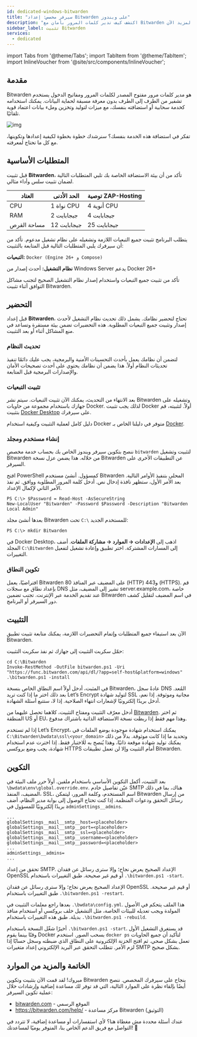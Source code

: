 ```yaml
---
id: dedicated-windows-bitwarden
title: "سيرفر مخصص: إعداد Bitwarden على ويندوز"
description: "اكتشف كيف تدير كلمات المرور بأمان مع Bitwarden باستخدام التشفير من الطرف إلى الطرف وخيارات الاستضافة الذاتية → تعلّم المزيد الآن"
sidebar_label: تثبيت Bitwarden
services:
  - dedicated
---
```


import Tabs from '@theme/Tabs';
import TabItem from '@theme/TabItem';
import InlineVoucher from '@site/src/components/InlineVoucher';

## مقدمة

Bitwarden هو مدير كلمات مرور مفتوح المصدر لكلمات المرور ومفاتيح الدخول يستخدم تشفير من الطرف إلى الطرف بدون معرفة مسبقة لحماية البيانات. يمكنك استخدامه كخدمة سحابية أو استضافته بنفسك، مع ميزات لتوليد وتخزين وملء بيانات اعتماد قوية تلقائيًا.

![img](https://screensaver01.zap-hosting.com/index.php/s/RwKmstAct5kNQwB/preview)

تفكر في استضافة هذه الخدمة بنفسك؟ سنرشدك خطوة بخطوة لكيفية إعدادها وتكوينها، مع كل ما تحتاج لمعرفته.

<InlineVoucher />

## المتطلبات الأساسية

قبل تثبيت **Bitwarden**، تأكد من أن بيئة الاستضافة الخاصة بك تلبي المتطلبات التالية لضمان تثبيت سلس وأداء مثالي.

| العتاد      | الحد الأدنى | توصية ZAP-Hosting         |
| ----------- | ----------- | ------------------------- |
| CPU         | 1 نواة CPU  | 4 أنوية CPU               |
| RAM         | 2 جيجابايت  | 4 جيجابايت                |
| مساحة القرص | 12 جيجابايت | 25 جيجابايت               |

يتطلب البرنامج تثبيت جميع التبعيات اللازمة وتشغيله على نظام تشغيل مدعوم. تأكد من أن سيرفرك يلبي المتطلبات التالية قبل المتابعة بالتثبيت:

**التبعيات:** `Docker (Engine 26+ و Compose)`

**نظام التشغيل:** أحدث إصدار من Windows Server يدعم Docker 26+

تأكد من تثبيت جميع التبعيات واستخدام إصدار نظام التشغيل الصحيح لتجنب مشاكل التوافق أثناء تثبيت Bitwarden.

## التحضير

قبل إعداد **Bitwarden**، تحتاج لتحضير نظامك. يشمل ذلك تحديث نظام التشغيل لأحدث إصدار وتثبيت جميع التبعيات المطلوبة. هذه التحضيرات تضمن بيئة مستقرة وتساعد في منع المشاكل أثناء أو بعد التثبيت.

### تحديث النظام
لتضمن أن نظامك يعمل بأحدث التحسينات الأمنية والبرمجية، يجب عليك دائمًا تنفيذ تحديثات النظام أولاً. هذا يضمن أن نظامك يحتوي على أحدث تصحيحات الأمان والإصدارات البرمجية قبل المتابعة.

### تثبيت التبعيات
بعد الانتهاء من التحديث، يمكنك الآن تثبيت التبعيات. سيتم نشر Bitwarden وتشغيله على جهازك باستخدام مجموعة من حاويات Docker. لذلك يجب تثبيت Docker أولاً. لتثبيته، قم بتثبيت [Docker Desktop](https://docs.docker.com/desktop/setup/install/windows-install/) على سيرفرك.

دليل كامل لعملية التثبيت وكيفية استخدام Docker متوفر في دليلنا الخاص بـ [Docker](dedicated-linux-docker.md).

### إنشاء مستخدم ومجلد

ننصح بتكوين سيرفر ويندوز الخاص بك بحساب خدمة مخصص `bitwarden` لتثبيت وتشغيل Bitwarden من خلاله. هذا يضمن عزل نسخة Bitwarden عن التطبيقات الأخرى على السيرفر.

افتح PowerShell كمسؤول. أنشئ مستخدم Bitwarden المحلي بتنفيذ الأوامر التالية. بعد الأمر الأول، ستظهر نافذة إدخال نص. أدخل كلمة المرور المطلوبة ووافق. ثم نفذ الأمر الثاني لإكمال الإعداد.

```
PS C:\> $Password = Read-Host -AsSecureString
New-LocalUser "Bitwarden" -Password $Password -Description "Bitwarden Local Admin"
```

بعدها أنشئ مجلد Bitwarden تحت `C:\` للمستخدم الجديد:

```
PS C:\> mkdir Bitwarden
```

في Docker Desktop، اذهب إلى **الإعدادات → الموارد → مشاركة الملفات**. أضف المجلد `C:\Bitwarden` إلى المسارات المشتركة. اختر تطبيق وإعادة تشغيل لتفعيل التغييرات.

### تكوين النطاق

افتراضيًا، يعمل Bitwarden على المضيف عبر المنافذ 80 (HTTP) و443 (HTTPS). قم بإعداد نطاق مع سجلات DNS تشير إلى المضيف، مثل server.example.com، خاصة عند تقديم الخدمة عبر الإنترنت. تجنب تضمين Bitwarden في اسم المضيف لتقليل كشف دور السيرفر أو البرنامج.

## التثبيت
الآن بعد استيفاء جميع المتطلبات وإتمام التحضيرات اللازمة، يمكنك متابعة تثبيت تطبيق Bitwarden.

حمّل سكربت التثبيت إلى جهازك ثم نفذ سكربت التثبيت:

```
cd C:\Bitwarden
Invoke-RestMethod -OutFile bitwarden.ps1 -Uri "https://func.bitwarden.com/api/dl/?app=self-host&platform=windows"
.\bitwarden.ps1 -install
```

في المثبت، أدخل أولاً اسم النطاق الخاص بنسخة Bitwarden، عادةً سجل DNS المُعد. بعد ذلك اختر ما إذا كنت تريد Let’s Encrypt لتوليد شهادة SSL مجانية وموثوقة. إذا نعم، أدخل بريدًا إلكترونيًا لإشعارات انتهاء الصلاحية. إذا لا، ستتبع أسئلة الشهادة.

أدخل معرّف التثبيت ومفتاح التثبيت، كلاهما تحصل عليهما من [Bitwarden](https://bitwarden.com/host). ثم اختر المنطقة US أو EU، وهذا مهم فقط إذا ربطت نسخة الاستضافة الذاتية باشتراك مدفوع.

إذا لم تستخدم Let’s Encrypt، يمكنك استخدام شهادة موجودة بوضع الملفات في `C:\Bitwarden\bwdata\ssl\<your_domain>` وتحديد ما إذا كانت موثوقة. بدلاً من ذلك يمكنك توليد شهادة موقعة ذاتيًا، وهذا يُنصح به للاختبار فقط. إذا اخترت عدم استخدام شهادة، يجب وضع بروكسي HTTPS أمام التثبيت وإلا لن تعمل تطبيقات Bitwarden.

## التكوين

بعد التثبيت، أكمل التكوين الأساسي باستخدام ملفين. أولاً حرر ملف البيئة في `\bwdata\env\global.override.env`. عيّن تفاصيل خادم SMTP هناك، بما في ذلك المضيف، المنفذ، SSL، اسم المستخدم، وكلمة المرور، ليتمكن Bitwarden من إرسال رسائل التحقق ودعوات المنظمة. إذا كنت تحتاج الوصول إلى بوابة مدير النظام، أضف بريدًا إلكترونيًا للمسؤول في `adminSettings__admins`.

```
...
globalSettings__mail__smtp__host=<placeholder>
globalSettings__mail__smtp__port=<placeholder>
globalSettings__mail__smtp__ssl=<placeholder>
globalSettings__mail__smtp__username=<placeholder>
globalSettings__mail__smtp__password=<placeholder>
...
adminSettings__admins=
...
```

تحقق من إعداد SMTP. الإعداد الصحيح يعرض نجاح؛ وإلا سترى رسائل عن فقدان OpenSSL أو قيم غير صحيحة. طبق التغييرات باستخدام `.\bitwarden.ps1 -start`.

الإعداد الصحيح يعرض نجاح؛ وإلا سترى رسائل عن فقدان OpenSSL أو قيم غير صحيحة. طبق التغييرات باستخدام `.\bitwarden.ps1 -restart`.

بعدها راجع معلمات التثبيت في `.\bwdata\config.yml`. هذا الملف يتحكم في الأصول المولدة ويجب تعديله للبيئات الخاصة، مثل التشغيل خلف بروكسي أو استخدام منافذ بديلة. طبق هذه التغييرات باستخدام `.\bitwarden.ps1 -rebuild`.

أخيرًا شغّل النسخة باستخدام `.\bitwarden.ps1 -start`. قد يستغرق التشغيل الأول وقتًا بينما يقوم Docker بسحب الصور. استخدم `docker ps` لتأكيد أن جميع الحاويات تعمل بشكل صحي. ثم افتح الخزنة الإلكترونية على النطاق الذي ضبطته وسجل حسابًا إذا لزم الأمر. تتطلب التحقق عبر البريد الإلكتروني إعداد متغيرات SMTP بشكل صحيح.

## الخاتمة والمزيد من الموارد

مبروك! لقد قمت الآن بتثبيت وتكوين Bitwarden بنجاح على سيرفرك المخصص. ننصح أيضًا بإلقاء نظرة على الموارد التالية، التي قد توفر لك مساعدة إضافية وإرشادات خلال عملية تكوين السيرفر:

- [bitwarden.com](https://bitwarden.com/) - الموقع الرسمي
- https://bitwarden.com/help/ - مركز مساعدة Bitwarden (التوثيق)

عندك أسئلة محددة مش مغطاة هنا؟ لأي استفسارات أو مساعدة إضافية، لا تتردد في التواصل مع فريق الدعم الخاص بنا، المتوفر يوميًا لمساعدتك! 🙂